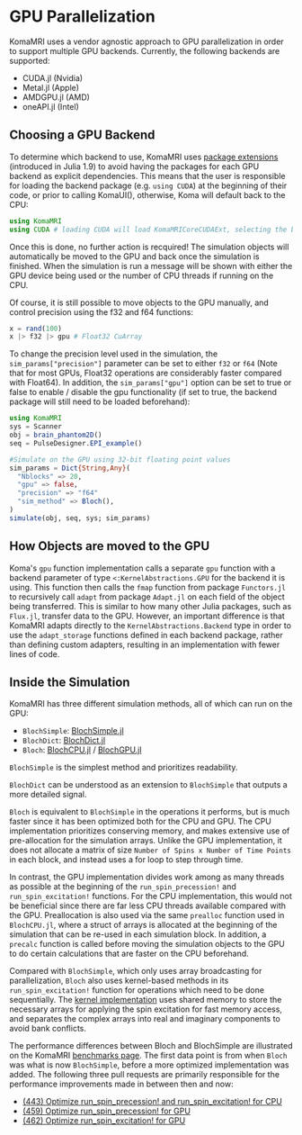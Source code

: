 # GPU Parallelization

KomaMRI uses a vendor agnostic approach to GPU parallelization in order to support multiple GPU backends. Currently, the following backends are supported:

* CUDA.jl (Nvidia)
* Metal.jl (Apple)
* AMDGPU.jl (AMD)
* oneAPI.jl (Intel)

## Choosing a GPU Backend

To determine which backend to use, KomaMRI uses [package extensions](https://pkgdocs.julialang.org/v1/creating-packages/#Conditional-loading-of-code-in-packages-(Extensions)) (introduced in Julia 1.9) to avoid having the packages for each GPU backend as explicit dependencies. This means that the user is responsible for loading the backend package (e.g. `using CUDA`) at the beginning of their code, or prior to calling KomaUI(), otherwise, Koma will default back to the CPU:

```julia
using KomaMRI
using CUDA # loading CUDA will load KomaMRICoreCUDAExt, selecting the backend
```

Once this is done, no further action is recquired! The simulation objects will automatically be moved to the GPU and back once the simulation is finished. When the simulation is run a message will be shown with either the GPU device being used or the number of CPU threads if running on the CPU.

Of course, it is still possible to move objects to the GPU manually, and control precision using the f32 and f64 functions:

```julia
x = rand(100)
x |> f32 |> gpu # Float32 CuArray
```

To change the precision level used in the simulation, the `sim_params["precision"]` parameter can be set to either `f32` or `f64` (Note that for most GPUs, Float32 operations are considerably faster compared with Float64). In addition, the `sim_params["gpu"]` option can be set to true or false to enable / disable the gpu functionality (if set to true, the backend package will still need to be loaded beforehand):

```julia
using KomaMRI
sys = Scanner
obj = brain_phantom2D()
seq = PulseDesigner.EPI_example()

#Simulate on the GPU using 32-bit floating point values
sim_params = Dict{String,Any}(
  "Nblocks" => 20,
  "gpu" => false,
  "precision" => "f64"
  "sim_method" => Bloch(),
)
simulate(obj, seq, sys; sim_params)
```


## How Objects are moved to the GPU

Koma's `gpu` function implementation calls a separate `gpu` function with a backend parameter of type `<:KernelAbstractions.GPU` for the backend it is using. This function then calls the `fmap` function from package `Functors.jl` to recursively call `adapt` from package `Adapt.jl` on each field of the object being transferred. This is similar to how many other Julia packages, such as `Flux.jl`, transfer data to the GPU. However, an important difference is that KomaMRI adapts directly to the `KernelAbstractions.Backend` type in order to use the `adapt_storage` functions defined in each backend package, rather than defining custom adapters, resulting in an implementation with fewer lines of code.

## Inside the Simulation

KomaMRI has three different simulation methods, all of which can run on the GPU: 

* `BlochSimple`: [BlochSimple.jl](https://github.com/JuliaHealth/KomaMRI.jl/blob/master/KomaMRICore/src/simulation/SimMethods/BlochSimple/BlochSimple.jl)
* `BlochDict`: [BlochDict.jl](https://github.com/JuliaHealth/KomaMRI.jl/blob/master/KomaMRICore/src/simulation/SimMethods/BlochDict/BlochDict.jl)
* `Bloch`: [BlochCPU.jl](https://github.com/JuliaHealth/KomaMRI.jl/blob/master/KomaMRICore/src/simulation/SimMethods/Bloch/BlochCPU.jl) / [BlochGPU.jl](https://github.com/JuliaHealth/KomaMRI.jl/blob/master/KomaMRICore/src/simulation/SimMethods/Bloch/BlochGPU.jl)

`BlochSimple` is the simplest method and prioritizes readability. 

`BlochDict` can be understood as an extension to `BlochSimple` that outputs a more detailed signal.

`Bloch` is equivalent to `BlochSimple` in the operations it performs, but is much faster since it has been optimized both for the CPU and GPU. The CPU implementation prioritizes conserving memory, and makes extensive use of pre-allocation for the simulation arrays. Unlike the GPU implementation, it does not allocate a matrix of size `Number of Spins x Number of Time Points` in each block, and instead uses a for loop to step through time. 

In contrast, the GPU implementation divides work among as many threads as possible at the beginning of the `run_spin_precession!` and `run_spin_excitation!` functions. For the CPU implementation, this would not be beneficial since there are far less CPU threads available compared with the GPU. Preallocation is also used via the same `prealloc` function used in `BlochCPU.jl`, where a struct of arrays is allocated at the beginning of the simulation that can be re-used in each simulation block. In addition, a `precalc` function is called before moving the simulation objects to the GPU to do certain calculations that are faster on the CPU beforehand.

Compared with `BlochSimple`, which only uses array broadcasting for parallelization, `Bloch` also uses kernel-based methods in its `run_spin_excitation!` function for operations which need to be done sequentially. The [kernel implementation](https://github.com/JuliaHealth/KomaMRI.jl/blob/master/KomaMRICore/src/simulation/SimMethods/Bloch/KernelFunctions.jl) uses shared memory to store the necessary arrays for applying the spin excitation for fast memory access, and separates the complex arrays into real and imaginary components to avoid bank conflicts.

The performance differences between Bloch and BlochSimple are illustrated on the KomaMRI [benchmarks page](https://juliahealth.org/KomaMRI.jl/benchmarks/). The first data point is from when `Bloch` was what is now `BlochSimple`, before a more optimized implementation was added. The following three pull requests are primarily responsible for the performance improvements made in between then and now:

* [(443) Optimize run_spin_precession! and run_spin_excitation! for CPU](https://github.com/JuliaHealth/KomaMRI.jl/pull/443)
* [(459) Optimize run_spin_precession! for GPU](https://github.com/JuliaHealth/KomaMRI.jl/pull/459)
* [(462) Optimize run_spin_excitation! for GPU](https://github.com/JuliaHealth/KomaMRI.jl/pull/462)
